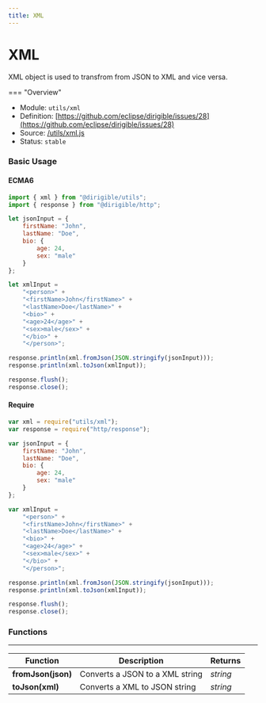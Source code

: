 ```yaml
---
title: XML
---
```


XML
===

XML object is used to transfrom from JSON to XML and vice versa.

=== "Overview"
- Module: `utils/xml`
- Definition: [https://github.com/eclipse/dirigible/issues/28](https://github.com/eclipse/dirigible/issues/28)
- Source: [/utils/xml.js](https://github.com/eclipse/dirigible/blob/master/components/api-utils/src/main/resources/META-INF/dirigible/utils/xml.js)
- Status: `stable`


### Basic Usage

#### ECMA6

```javascript
import { xml } from "@dirigible/utils";
import { response } from "@dirigible/http";

let jsonInput = {
    firstName: "John",
    lastName: "Doe",
    bio: {
        age: 24,
        sex: "male"
    }
};

let xmlInput =
    "<person>" +
    "<firstName>John</firstName>" +
    "<lastName>Doe</lastName>" +
    "<bio>" +
    "<age>24</age>" +
    "<sex>male</sex>" +
    "</bio>" +
    "</person>";

response.println(xml.fromJson(JSON.stringify(jsonInput)));
response.println(xml.toJson(xmlInput));

response.flush();
response.close();
```

#### Require

```javascript
var xml = require("utils/xml");
var response = require("http/response");

var jsonInput = {
    firstName: "John",
    lastName: "Doe",
    bio: {
        age: 24,
        sex: "male"
    }
};

var xmlInput =
    "<person>" +
    "<firstName>John</firstName>" +
    "<lastName>Doe</lastName>" +
    "<bio>" +
    "<age>24</age>" +
    "<sex>male</sex>" +
    "</bio>" +
    "</person>";

response.println(xml.fromJson(JSON.stringify(jsonInput)));
response.println(xml.toJson(xmlInput));

response.flush();
response.close();
```

### Functions

---

Function     | Description | Returns
------------ | ----------- | --------
**fromJson(json)**   | Converts a JSON to a XML string | *string*
**toJson(xml)**   | Converts a XML to JSON string | *string*

